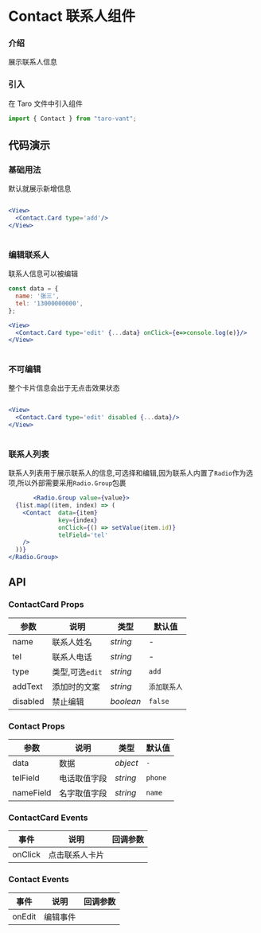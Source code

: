 # Contact 联系人组件

### 介绍

展示联系人信息

### 引入

在 Taro 文件中引入组件

```js
import { Contact } from "taro-vant"; 
```

## 代码演示

### 基础用法

默认就展示新增信息

```jsx

<View>
  <Contact.Card type='add'/>
</View>
 
```

### 编辑联系人

联系人信息可以被编辑 

```jsx
const data = {
  name: '张三',
  tel: '13000000000',
};

<View>
  <Contact.Card type='edit' {...data} onClick={e=>console.log(e)}/>
</View>
 
```

### 不可编辑

整个卡片信息会出于无点击效果状态

```jsx

<View>
  <Contact.Card type='edit' disabled {...data}/>
</View>
 
```

### 联系人列表

联系人列表用于展示联系人的信息,可选择和编辑,因为联系人内置了`Radio`作为选项,所以外部需要采用`Radio.Group`包裹

```jsx
       <Radio.Group value={value}>
  {list.map((item, index) => (
    <Contact  data={item}
              key={index}
              onClick={() => setValue(item.id)}
              telField='tel'
    />
  ))}
</Radio.Group>
```

## API

### ContactCard Props

| 参数       | 说明          | 类型        | 默认值     |
|----------|-------------|-----------|---------|
| name     | 联系人姓名       | _string_  | -       |
| tel      | 联系人电话       | _string_  | -       |
| type     | 类型,可选`edit` | _string_  | `add`   |
| addText  | 添加时的文案      | _string_  | `添加联系人` |
| disabled | 禁止编辑        | _boolean_ | `false` |

### Contact Props
| 参数        | 说明     | 类型       | 默认值     |
|-----------|--------|----------|---------|
| data      | 数据     | _object_ | `-`     |
| telField  | 电话取值字段 | _string_ | `phone` |
| nameField | 名字取值字段 | _string_ | `name`  |

### ContactCard Events

| 事件      | 说明      | 回调参数 |
|---------|---------|------|
| onClick | 点击联系人卡片 |      |


### Contact Events

| 事件     | 说明   | 回调参数 |
|--------|------|------|
| onEdit | 编辑事件 |      |

